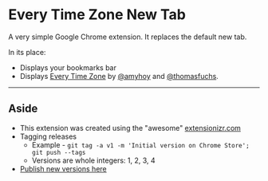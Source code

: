 # Every Time Zone New Tab

A very simple Google Chrome extension. It replaces the default new tab. 

In its place:

- Displays your bookmarks bar
- Displays [Every Time Zone](http://everytimezone.com/) by [@amyhoy](https://twitter.com/amyhoy) and [@thomasfuchs](https://twitter.com/thomasfuchs).

---

## Aside

- This extension was created using the "awesome" [extensionizr.com](http://extensionizr.com)
- Tagging releases
  - Example - `git tag -a v1 -m 'Initial version on Chrome Store'; git push --tags`
  - Versions are whole integers: 1, 2, 3, 4
- [Publish new versions here](https://chrome.google.com/webstore/developer/dashboard)